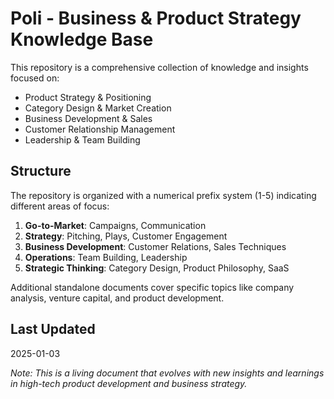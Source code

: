 # Poli - Business & Product Strategy Knowledge Base

This repository is a comprehensive collection of knowledge and insights focused on:
- Product Strategy & Positioning
- Category Design & Market Creation
- Business Development & Sales
- Customer Relationship Management
- Leadership & Team Building

## Structure

The repository is organized with a numerical prefix system (1-5) indicating different areas of focus:
1. **Go-to-Market**: Campaigns, Communication
2. **Strategy**: Pitching, Plays, Customer Engagement
3. **Business Development**: Customer Relations, Sales Techniques
4. **Operations**: Team Building, Leadership
5. **Strategic Thinking**: Category Design, Product Philosophy, SaaS

Additional standalone documents cover specific topics like company analysis, venture capital, and product development.

## Last Updated
2025-01-03

*Note: This is a living document that evolves with new insights and learnings in high-tech product development and business strategy.*
